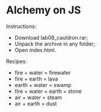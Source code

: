 # Alchemy on JS 
Instructions:
<ul>
  <li>Download lab08_cauldron.rar;</li>
  <li>Unpack the archive in any folder;</li>
  <li>Open index.html.</li>
</ul>
Recipes:
<ul>
  <li>fire + water = firewater</li>
  <li>fire + earth = lava</li>
  <li>earth + water = swamp</li>
  <li>fire + water + earth = stone</li>
  <li>air + water = steam</li>
  <li>air + earth = dust</li>
